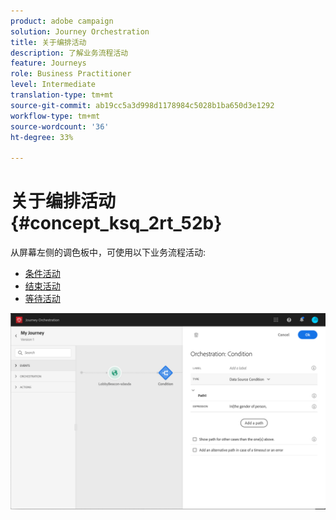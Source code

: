 ```yaml
---
product: adobe campaign
solution: Journey Orchestration
title: 关于编排活动
description: 了解业务流程活动
feature: Journeys
role: Business Practitioner
level: Intermediate
translation-type: tm+mt
source-git-commit: ab19cc5a3d998d1178984c5028b1ba650d3e1292
workflow-type: tm+mt
source-wordcount: '36'
ht-degree: 33%

---
```



# 关于编排活动 {#concept_ksq_2rt_52b}

从屏幕左侧的调色板中，可使用以下业务流程活动:

* [条件活动](../building-journeys/condition-activity.md)
* [结束活动](../building-journeys/end-activity.md)
* [等待活动](../building-journeys/wait-activity.md)

![](../assets/journey49.png)
